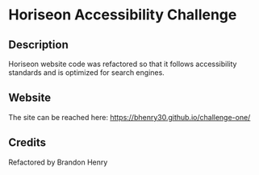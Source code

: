 # Horiseon Accessibility Challenge
## Description
Horiseon website code was refactored so that it follows accessibility standards and is optimized for search engines. 
## Website
The site can be reached here: https://bhenry30.github.io/challenge-one/
## Credits
Refactored by Brandon Henry
